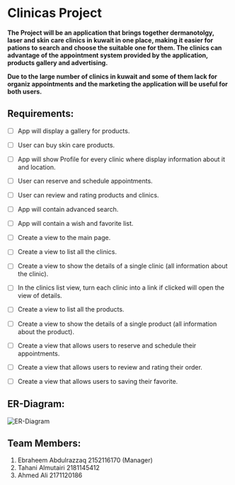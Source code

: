 # Clinicas Project

**The Project will be an application that brings together dermanotolgy, laser and skin care clinics in kuwait in one place, making it easier for pations to search and choose the suitable one for them. The clinics can advantage of the appointment system provided by the application, products gallery and advertising.**

**Due to the large number of clinics in kuwait and some of them lack for organiz appointments and the marketing the application will be useful for both users.**


## Requirements:

- [ ] App will display a gallery for products.
- [ ] User can buy skin care products.
- [ ] App will show Profile for every clinic where display information about it and location.
- [ ] User can reserve and schedule appointments.
- [ ] User can review and rating products and clinics.
- [ ] App will contain advanced search.
- [ ] App will contain a wish and favorite list.
- [ ] Create a view to the main page.
- [ ] Create a view to list all the clinics.
- [ ] Create a view to show the details of a single clinic (all information about the clinic).
- [ ] In the clinics list view, turn each clinic into a link if clicked will open the view of details.
- [ ] Create a view to list all the products.
- [ ] Create a view to show the details of a single product (all information about the product).
- [ ] Create a view that allows users to reserve and schedule their appointments.
- [ ] Create a view that allows users to review and rating their order.
- [ ] Create a view that allows users to saving their favorite.


## ER-Diagram:

![ER-Diagram](https://user-images.githubusercontent.com/81977986/121236423-9e3b3380-c89e-11eb-8ecc-ceee498ebe00.jpeg)

## Team Members:
1. Ebraheem Abdulrazzaq 2152116170 (Manager)
2. Tahani Almutairi 2181145412
3. Ahmed Ali 2171120186

